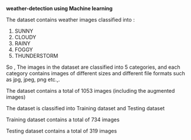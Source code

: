 **weather-detection using Machine learning**

The dataset contains weather images classified into :

1. SUNNY
2. CLOUDY
3. RAINY
4. FOGGY
5. THUNDERSTORM

So , The images in the dataset are classified into 5 categories, and each category contains images of different sizes and different file formats such as jpg, jpeg, png etc.,.

The dataset contains a total of 1053 images (including the augmented images)

The dataset is classified into Training dataset and Testing dataset

Training dataset contains a total of 734 images

Testing dataset contains a total of 319 images


